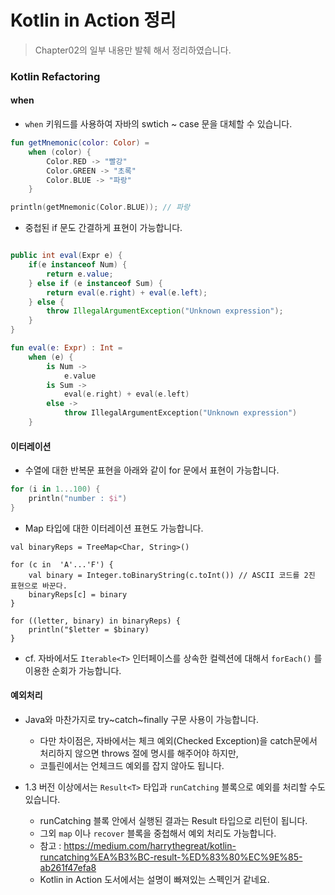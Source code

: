 # Kotlin in Action 정리

> Chapter02의 일부 내용만 발췌 해서 정리하였습니다.


### Kotlin Refactoring

#### when
* ```when``` 키워드를 사용하여 자바의 swtich ~ case 문을 대체할 수 있습니다.

```kotlin
fun getMnemonic(color: Color) = 
    when (color) {
        Color.RED -> "빨강"
        Color.GREEN -> "초록"
        Color.BLUE -> "파랑"
    }

println(getMnemonic(Color.BLUE)); // 파랑
```

* 중첩된 if 문도 간결하게 표현이 가능합니다.

```java

public int eval(Expr e) {
    if(e instanceof Num) {
        return e.value;
    } else if (e instanceof Sum) {
        return eval(e.right) + eval(e.left);
    } else {
        throw IllegalArgumentException("Unknown expression");
    }
}
```

```kotlin
fun eval(e: Expr) : Int = 
    when (e) {
        is Num ->
            e.value
        is Sum ->
            eval(e.right) + eval(e.left)
        else ->
            throw IllegalArgumentException("Unknown expression")
    }
```

#### 이터레이션

* 수열에 대한 반복문 표현을 아래와 같이 for 문에서 표현이 가능합니다.

```kotlin
for (i in 1...100) {
    println("number : $i")
}
```

* Map 타입에 대한 이터레이션 표현도 가능합니다.

```
val binaryReps = TreeMap<Char, String>()

for (c in  'A'...'F') {
    val binary = Integer.toBinaryString(c.toInt()) // ASCII 코드를 2진 표현으로 바꾼다.
    binaryReps[c] = binary
}

for ((letter, binary) in binaryReps) {
    println("$letter = $binary)
}
```


* cf. 자바에서도 ```Iterable<T>``` 인터페이스를 상속한 컬렉션에 대해서 ```forEach()``` 를 이용한 순회가 가능합니다.


#### 예외처리

* Java와 마찬가지로 try~catch~finally 구문 사용이 가능합니다.
    * 다만 차이점은, 자바에서는 체크 예외(Checked Exception)을 catch문에서 처리하지 않으면 throws 절에 명시를 해주어야 하지만,
    * 코틀린에서는 언체크드 예외를 잡지 않아도 됩니다.

* 1.3 버전 이상에서는 ```Result<T>``` 타입과 ```runCatching``` 블록으로 예외를 처리할 수도 있습니다.
    * runCatching 블록 안에서 실행된 결과는 Result<T> 타입으로 리턴이 됩니다.
    * 그외 ```map``` 이나 ```recover``` 블록을 중첩해서 예외 처리도 가능합니다.
    * 참고 : https://medium.com/harrythegreat/kotlin-runcatching%EA%B3%BC-result-%ED%83%80%EC%9E%85-ab261f47efa8
    * Kotlin in Action 도서에서는 설명이 빠져있는 스펙인거 같네요.